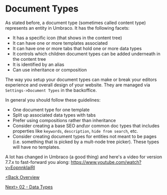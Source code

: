 # Document Types

As stated before, a document type (sometimes called content type) represents an entity in Umbraco.  It has the following facets:

* It has a specific icon (that shows in the content tree)
* It can have one or more templates associated
* It can have one or more tabs that hold one or more data types
* It controls which children document types can be added underneath in the content tree
* It is identified by an alias
* Can use inheritance or composition

The way you setup your document types can make or break your editors experience and overall design of your website.  They are managed via `Settings->Document Types` in the backoffice.

In general you should follow these guidelines:

* One document type for one template
* Split up associated data types with tabs
* Prefer using compositions rather than inheritance
* Consider creating a base SEO and\or common doc types that includes properties like `keywords`, `description`, `hide from search`, etc.
* Consider creating document types for entities not meant to be pages (i.e. something that is picked by a mult-node tree picker). These types will have no templates.

A lot has changed in Umbraco (a good thing) and here's a video for version 7.7.x to fast-forward you along: https://www.youtube.com/watch?v=EopnnkIaiRI


[<Back Overview](README.md)

[Next> 02 - Data Types](02%20-%20Data%20Types.md)
